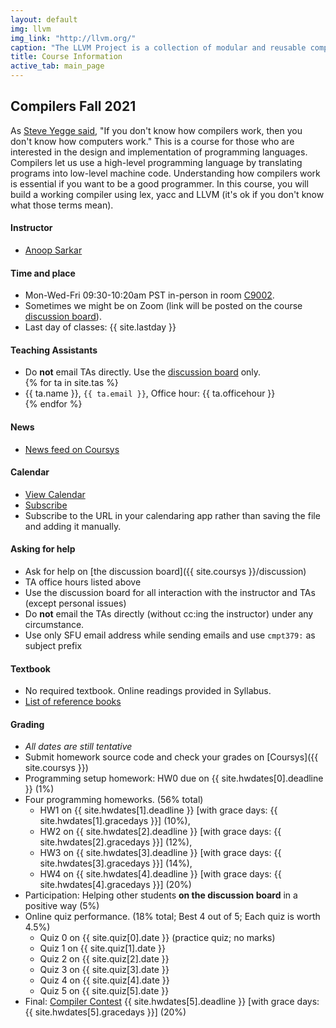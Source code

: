 ```yaml
---
layout: default
img: llvm
img_link: "http://llvm.org/"
caption: "The LLVM Project is a collection of modular and reusable compiler and toolchain technologies. "
title: Course Information
active_tab: main_page 
---
```


## Compilers <span class="text-muted">Fall 2021</span>

As [Steve Yegge said](http://steve-yegge.blogspot.ca/2007/06/rich-programmer-food.html), "If you don't know how compilers work, then you don't know how computers work."  This is a course for those who are interested in the design and implementation of programming languages. Compilers let us use a high-level programming language by translating programs into low-level machine code. Understanding how compilers work is essential if you want to be a good programmer. In this course, you will build a working compiler using lex, yacc and LLVM (it's ok if you don't know what those terms mean).

#### Instructor
* [Anoop Sarkar](https://anoopsarkar.github.io) 

#### Time and place
* Mon-Wed-Fri 09:30-10:20am PST in-person in room <a href="{{site.baseurl}}/assets/img/c9002_map.png">C9002</a>.
* Sometimes we might be on Zoom (link will be posted on the course <a href="{{ site.coursys }}discussion/">discussion board</a>).
* Last day of classes: {{ site.lastday }}

#### Teaching Assistants
<ul>
<li> Do <b>not</b> email TAs directly. Use the <a href="{{ site.coursys }}discussion/">discussion board</a> only.</li>
{% for ta in site.tas %}
<li>{{ ta.name }}, <code>{{ ta.email }}</code>, Office hour: {{ ta.officehour }}</li>
{% endfor %}
</ul>

#### News
* [News feed on Coursys](https://coursys.sfu.ca/news/)

#### Calendar
* [View Calendar](https://coursys.sfu.ca/calendar/)
* [Subscribe](https://coursys.sfu.ca/news/75221d0252e1cdacf94dac56b78600e9/anoop)
* Subscribe to the URL in your calendaring app rather than saving the file and adding it manually.

#### Asking for help
* Ask for help on [the discussion board]({{ site.coursys }}/discussion)
* TA office hours listed above
* Use the discussion board for all interaction with the instructor and TAs (except personal issues)
* Do **not** email the TAs directly (without cc:ing the instructor) under any circumstance. 
* Use only SFU email address while sending emails and use `cmpt379:` as subject prefix

#### Textbook
* No required textbook. Online readings provided in Syllabus.
* [List of reference books](textbook.html)

#### Grading
* _All dates are still tentative_
* Submit homework source code and check your grades on [Coursys]({{ site.coursys }})
* Programming setup homework: HW0 due on {{ site.hwdates[0].deadline }} (1%)
* Four programming homeworks. (56% total)
    * HW1 on {{ site.hwdates[1].deadline }} [with grace days: {{ site.hwdates[1].gracedays }}] (10%), 
    * HW2 on {{ site.hwdates[2].deadline }} [with grace days: {{ site.hwdates[2].gracedays }}] (12%), 
    * HW3 on {{ site.hwdates[3].deadline }} [with grace days: {{ site.hwdates[3].gracedays }}] (14%), 
    * HW4 on {{ site.hwdates[4].deadline }} [with grace days: {{ site.hwdates[4].gracedays }}] (20%) 
* Participation: Helping other students **on the discussion board** in a positive way (5%)
* Online quiz performance. (18% total; Best 4 out of 5; Each quiz is worth 4.5%)
    * Quiz 0 on {{ site.quiz[0].date }} (practice quiz; no marks)
    * Quiz 1 on {{ site.quiz[1].date }}
    * Quiz 2 on {{ site.quiz[2].date }}
    * Quiz 3 on {{ site.quiz[3].date }}
    * Quiz 4 on {{ site.quiz[4].date }}
    * Quiz 5 on {{ site.quiz[5].date }}
* Final: [Compiler Contest](hwcontest.html) {{ site.hwdates[5].deadline }} [with grace days: {{ site.hwdates[5].gracedays }}] (20%)

